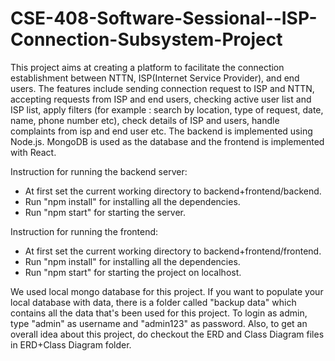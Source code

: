 # CSE-408-Software-Sessional--ISP-Connection-Subsystem-Project

This project aims at creating a platform to facilitate the connection establishment between NTTN, ISP(Internet Service Provider), and end users. The features include sending connection request to ISP and NTTN, accepting requests from ISP and end users, checking active user list and ISP list, apply filters (for example : search by location, type of request, date, name, phone number etc), check details of ISP and users, handle complaints from isp and end user etc. The backend is implemented using Node.js. MongoDB is used as the database
and the frontend is implemented with React.


Instruction for running the backend server: 
- At first set the current working directory to backend+frontend/backend.
- Run "npm install" for installing all the dependencies.
- Run "npm start" for starting the server.


Instruction for running the frontend: 
- At first set the current working directory to backend+frontend/frontend.
- Run "npm install" for installing all the dependencies.
- Run "npm start" for starting the project on localhost.

We used local mongo database for  this project. If you want to populate your local database with data, there is a folder called "backup data" which contains all the data that's been used for this project. To login as admin, type "admin" as username and "admin123" as password. Also, to get an overall idea about this project, do checkout the ERD and Class Diagram files in ERD+Class Diagram folder.
